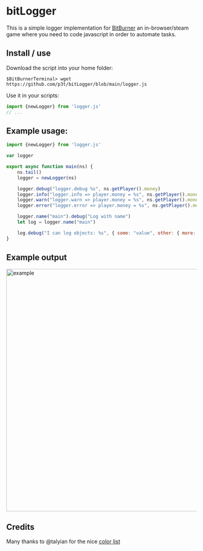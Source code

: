 # bitLogger
This is a simple logger implementation for [BitBurner](https://danielyxie.github.io/bitburner/) an in-browser/steam game where you need to code javascript in order to automate tasks.

## Install / use
Download the script into your home folder:
````
$BitBurnerTerminal> wget https://github.com/p3t/bitLogger/blob/main/logger.js
````
Use it in your scripts:
````javascript
import {newLogger} from 'logger.js'
// ...
````


## Example usage:
````javascript
import {newLogger} from 'logger.js'

var logger

export async function main(ns) {
	ns.tail()
	logger = newLogger(ns)

	logger.debug("logger.debug %s", ns.getPlayer().money)
	logger.info("logger.info => player.money = %s", ns.getPlayer().money)
	logger.warn("logger.warn => player.money = %s", ns.getPlayer().money)
	logger.error("logger.error => player.money = %s", ns.getPlayer().money)

	logger.name("main").debug("Log with name")
	let log = logger.name("main")

	log.debug("I can log objects: %s", { some: "value", other: { more: true, complex: 1e2 }})
}
````

## Example output

<img width="642" alt="example" src="https://user-images.githubusercontent.com/3204560/211153346-a8517616-a2b9-41fb-84c8-78d2c2ce5381.png">

## Credits
Many thanks to @talyian for the nice [color list](https://talyian.github.io/ansicolors/)

